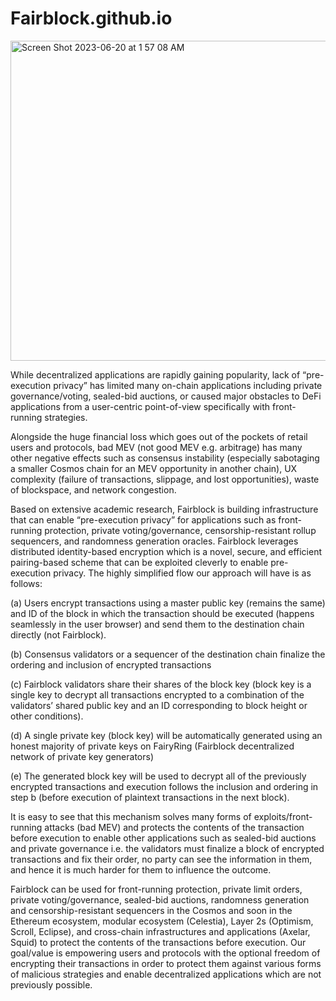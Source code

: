 



# Fairblock.github.io

<img width="512" alt="Screen Shot 2023-06-20 at 1 57 08 AM" src="https://github.com/Fairblock/FairBlock.github.io/assets/34263018/f92e8ad9-0e0b-4a19-8f08-0a2dd210e163">

While decentralized applications are rapidly gaining popularity, lack of “pre-execution privacy” has limited many on-chain applications including private governance/voting, sealed-bid auctions, or caused major obstacles to DeFi applications from a user-centric point-of-view specifically with front-running strategies.

 

Alongside the huge financial loss which goes out of the pockets of retail users and protocols, bad MEV (not good MEV e.g. arbitrage) has many other negative effects such as consensus instability (especially sabotaging a smaller Cosmos chain for an MEV opportunity in another chain), UX complexity (failure of transactions, slippage, and lost opportunities), waste of blockspace, and network congestion.

 

Based on extensive academic research, Fairblock is building infrastructure that can enable “pre-execution privacy” for applications such as front-running protection, private voting/governance, censorship-resistant rollup sequencers, and randomness generation oracles. Fairblock leverages distributed identity-based encryption which is a novel, secure, and efficient pairing-based scheme that can be exploited cleverly to enable pre-execution privacy. The highly simplified flow our approach will have is as follows:

(a) Users encrypt transactions using a master public key (remains the same) and ID of the block in which the transaction should be executed (happens seamlessly in the user browser) and send them to the destination chain directly (not Fairblock).

(b) Consensus validators or a sequencer of the destination chain finalize the ordering and inclusion of encrypted transactions

(c) Fairblock validators share their shares of the block key (block key is a single key to decrypt all transactions encrypted to a combination of the validators’ shared public key and an ID corresponding to block height or other conditions).

(d) A single private key (block key) will be automatically generated using an honest majority of private keys on FairyRing (Fairblock decentralized network of private key generators)

(e) The generated block key will be used to decrypt all of the previously encrypted transactions and execution follows the inclusion and ordering in step b (before execution of plaintext transactions in the next block).

 

It is easy to see that this mechanism solves many forms of exploits/front-running attacks (bad MEV) and protects the contents of the transaction before execution to enable other applications such as sealed-bid auctions and private governance i.e. the validators must finalize a block of encrypted transactions and fix their order, no party can see the information in them, and hence it is much harder for them to influence the outcome. 

 

Fairblock can be used for front-running protection, private limit orders, private voting/governance, sealed-bid auctions, randomness generation and censorship-resistant sequencers in the Cosmos and soon in the Ethereum ecosystem, modular ecosystem (Celestia), Layer 2s (Optimism, Scroll, Eclipse), and cross-chain infrastructures and applications (Axelar, Squid) to protect the contents of the transactions before execution. Our goal/value is empowering users and protocols with the optional freedom of encrypting their transactions in order to protect them against various forms of malicious strategies and enable decentralized applications which are not previously possible.
